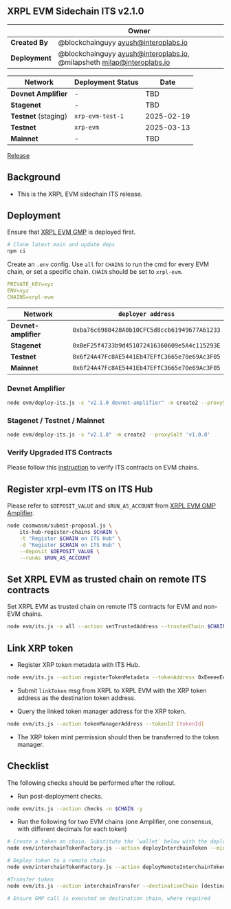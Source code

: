 ## XRPL EVM Sidechain ITS v2.1.0

|                | **Owner**                                                                  |
| -------------- | -------------------------------------------------------------------------- |
| **Created By** | @blockchainguyy <ayush@interoplabs.io>                                     |
| **Deployment** | @blockchainguyy <ayush@interoplabs.io>, @milapsheth <milap@interoplabs.io> |

| **Network**           | **Deployment Status** | **Date**   |
| --------------------- | --------------------- | ---------- |
| **Devnet Amplifier**  | -                     | TBD        |
| **Stagenet**          | -                     | TBD        |
| **Testnet** (staging) | `xrp-evm-test-1`      | 2025-02-19 |
| **Testnet**           | `xrp-evm`             | 2025-03-13 |
| **Mainnet**           | -                     | TBD        |

[Release](https://github.com/axelarnetwork/interchain-token-service/releases/tag/v)

## Background

- This is the XRPL EVM sidechain ITS release.

## Deployment

Ensure that [XRPL EVM GMP](../evm/2025-02-XRPL-EVM-GMP-v6.0.4.md) is deployed first.

```bash
# Clone latest main and update deps
npm ci
```

Create an `.env` config. Use `all` for `CHAINS` to run the cmd for every EVM chain, or set a specific chain. `CHAIN` should be set to `xrpl-evm`.

```yaml
PRIVATE_KEY=xyz
ENV=xyz
CHAINS=xrpl-evm
```

| Network              | `deployer address`                           |
| -------------------- | -------------------------------------------- |
| **Devnet-amplifier** | `0xba76c6980428A0b10CFC5d8ccb61949677A61233` |
| **Stagenet**         | `0xBeF25f4733b9d451072416360609e5A4c115293E` |
| **Testnet**          | `0x6f24A47Fc8AE5441Eb47EFfC3665e70e69Ac3F05` |
| **Mainnet**          | `0x6f24A47Fc8AE5441Eb47EFfC3665e70e69Ac3F05` |

### Devnet Amplifier

```bash
node evm/deploy-its.js -s "v2.1.0 devnet-amplifier" -m create2 --proxySalt 'v1.0.0 devnet-amplifier'
```

### Stagenet / Testnet / Mainnet

```bash
node evm/deploy-its.js -s "v2.1.0" -m create2 --proxySalt 'v1.0.0'
```

### Verify Upgraded ITS Contracts

Please follow this [instruction](https://github.com/axelarnetwork/axelar-contract-deployments/tree/main/evm#contract-verification) to verify ITS contracts on EVM chains.

## Register xrpl-evm ITS on ITS Hub

Please refer to `$DEPOSIT_VALUE` and `$RUN_AS_ACCOUNT` from [XRPL EVM GMP Amplifier](../cosmwasm/2025-02-XRPL-EVM-GMP-v1.0.0.md).

```bash
node cosmwasm/submit-proposal.js \
    its-hub-register-chains $CHAIN \
    -t "Register $CHAIN on ITS Hub" \
    -d "Register $CHAIN on ITS Hub" \
    --deposit $DEPOSIT_VALUE \
    --runAs $RUN_AS_ACCOUNT
```

## Set XRPL EVM as trusted chain on remote ITS contracts

Set XRPL EVM as trusted chain on remote ITS contracts for EVM and non-EVM chains.

```bash
node evm/its.js -n all --action setTrustedAddress --trustedChain $CHAIN --trustedAddress hub
```

## Link XRP token

- Register XRP token metadata with ITS Hub.

```bash
node evm/its.js --action registerTokenMetadata --tokenAddress 0xEeeeeEeeeEeEeeEeEeEeeEEEeeeeEeeeeeeeEEeE
```

- Submit `linkToken` msg from XRPL to XRPL EVM with the XRP token address as the destination token address.

- Query the linked token manager address for the XRP token.

```bash
node evm/its.js --action tokenManagerAddress --tokenId [tokenId]
```

- The XRP token mint permission should then be transferred to the token manager.

## Checklist

The following checks should be performed after the rollout.

- Run post-deployment checks.

```bash
node evm/its.js --action checks -n $CHAIN -y
```

- Run the following for two EVM chains (one Amplifier, one consensus, with different decimals for each token)

```bash
# Create a token on chain. Substitute the `wallet` below with the deployer key
node evm/interchainTokenFactory.js --action deployInterchainToken --minter [wallet] --name "test" --symbol "TST" --decimals [decimals] --initialSupply 10000 --salt "salt12345"

# Deploy token to a remote chain
node evm/interchainTokenFactory.js --action deployRemoteInterchainToken --destinationChain [destination chain] --salt "salt12345" -y

#Transfer token
node evm/its.js --action interchainTransfer --destinationChain [destination chain] --tokenId [tokenId] --destinationAddress [recipient] --amount 1 --gasValue 0

# Ensure GMP call is executed on destination chain, where required
```
